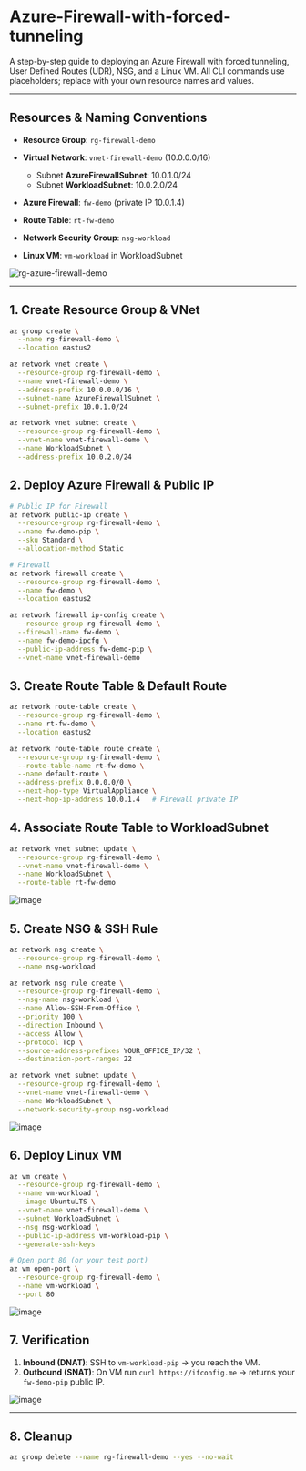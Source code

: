 # Azure-Firewall-with-forced-tunneling

A step-by-step guide to deploying an Azure Firewall with forced tunneling, User Defined Routes (UDR), NSG, and a Linux VM. All CLI commands use placeholders; replace with your own resource names and values.

---

## Resources & Naming Conventions

* **Resource Group**: `rg-firewall-demo`
* **Virtual Network**: `vnet-firewall-demo` (10.0.0.0/16)

  * Subnet **AzureFirewallSubnet**: 10.0.1.0/24
  * Subnet **WorkloadSubnet**: 10.0.2.0/24
* **Azure Firewall**: `fw-demo` (private IP 10.0.1.4)
* **Route Table**: `rt-fw-demo`
* **Network Security Group**: `nsg-workload`
* **Linux VM**: `vm-workload` in WorkloadSubnet

![rg-azure-firewall-demo](https://github.com/user-attachments/assets/259766b2-64c7-4f5b-9b65-6185149e1250)

---

## 1. Create Resource Group & VNet

```bash
az group create \
  --name rg-firewall-demo \
  --location eastus2

az network vnet create \
  --resource-group rg-firewall-demo \
  --name vnet-firewall-demo \
  --address-prefix 10.0.0.0/16 \
  --subnet-name AzureFirewallSubnet \
  --subnet-prefix 10.0.1.0/24

az network vnet subnet create \
  --resource-group rg-firewall-demo \
  --vnet-name vnet-firewall-demo \
  --name WorkloadSubnet \
  --address-prefix 10.0.2.0/24
```

## 2. Deploy Azure Firewall & Public IP

```bash
# Public IP for Firewall
az network public-ip create \
  --resource-group rg-firewall-demo \
  --name fw-demo-pip \
  --sku Standard \
  --allocation-method Static

# Firewall
az network firewall create \
  --resource-group rg-firewall-demo \
  --name fw-demo \
  --location eastus2

az network firewall ip-config create \
  --resource-group rg-firewall-demo \
  --firewall-name fw-demo \
  --name fw-demo-ipcfg \
  --public-ip-address fw-demo-pip \
  --vnet-name vnet-firewall-demo
```

## 3. Create Route Table & Default Route

```bash
az network route-table create \
  --resource-group rg-firewall-demo \
  --name rt-fw-demo \
  --location eastus2

az network route-table route create \
  --resource-group rg-firewall-demo \
  --route-table-name rt-fw-demo \
  --name default-route \
  --address-prefix 0.0.0.0/0 \
  --next-hop-type VirtualAppliance \
  --next-hop-ip-address 10.0.1.4   # Firewall private IP
```

## 4. Associate Route Table to WorkloadSubnet

```bash
az network vnet subnet update \
  --resource-group rg-firewall-demo \
  --vnet-name vnet-firewall-demo \
  --name WorkloadSubnet \
  --route-table rt-fw-demo
```
![image](https://github.com/user-attachments/assets/61f44b02-b4a0-4c5d-9d4a-b1fc896ed89d)

## 5. Create NSG & SSH Rule

```bash
az network nsg create \
  --resource-group rg-firewall-demo \
  --name nsg-workload

az network nsg rule create \
  --resource-group rg-firewall-demo \
  --nsg-name nsg-workload \
  --name Allow-SSH-From-Office \
  --priority 100 \
  --direction Inbound \
  --access Allow \
  --protocol Tcp \
  --source-address-prefixes YOUR_OFFICE_IP/32 \
  --destination-port-ranges 22

az network vnet subnet update \
  --resource-group rg-firewall-demo \
  --vnet-name vnet-firewall-demo \
  --name WorkloadSubnet \
  --network-security-group nsg-workload
```
![image](https://github.com/user-attachments/assets/6e7e718d-438a-43d0-a197-234497856026)

## 6. Deploy Linux VM

```bash
az vm create \
  --resource-group rg-firewall-demo \
  --name vm-workload \
  --image UbuntuLTS \
  --vnet-name vnet-firewall-demo \
  --subnet WorkloadSubnet \
  --nsg nsg-workload \
  --public-ip-address vm-workload-pip \
  --generate-ssh-keys

# Open port 80 (or your test port)
az vm open-port \
  --resource-group rg-firewall-demo \
  --name vm-workload \
  --port 80
```
![image](https://github.com/user-attachments/assets/e00b0281-110c-4850-ba1b-877379d50efc)

## 7. Verification

1. **Inbound (DNAT)**: SSH to `vm-workload-pip` → you reach the VM.
2. **Outbound (SNAT)**: On VM run `curl https://ifconfig.me` → returns your `fw-demo-pip` public IP.

![image](https://github.com/user-attachments/assets/cbb39ed0-3c0d-4c33-8424-243011b303ae)


---

## 8. Cleanup

```bash
az group delete --name rg-firewall-demo --yes --no-wait
```

